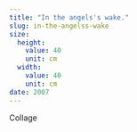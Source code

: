 ```yaml
---
title: "In the angels's wake."
slug: in-the-angelss-wake
size:
  height:
    value: 40
    unit: cm
  width:
    value: 40
    unit: cm
date: 2007
---
```


Collage
